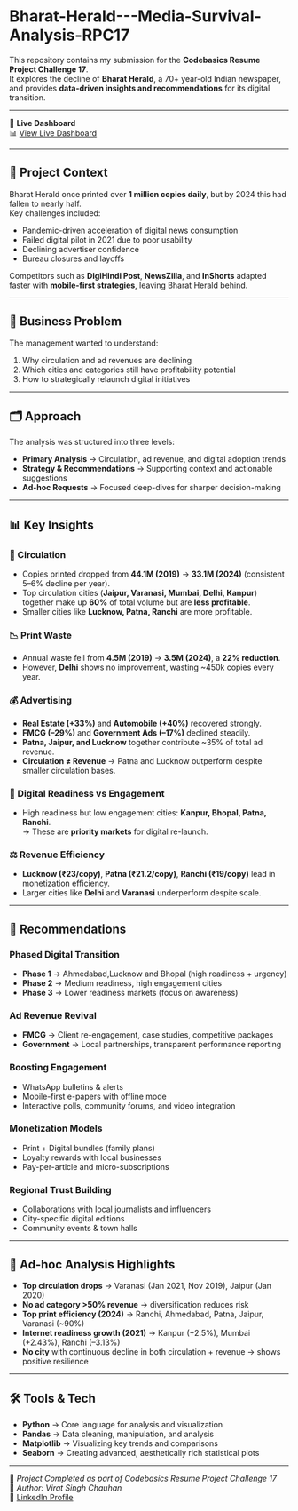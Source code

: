 # Bharat-Herald---Media-Survival-Analysis-RPC17

This repository contains my submission for the **Codebasics Resume Project Challenge 17**.  
It explores the decline of **Bharat Herald**, a 70+ year-old Indian newspaper, and provides **data-driven insights and recommendations** for its digital transition.

---

🔗 **Live Dashboard**  
📊 [View Live Dashboard](#)

---

## 📖 Project Context
Bharat Herald once printed over **1 million copies daily**, but by 2024 this had fallen to nearly half.  
Key challenges included:

- Pandemic-driven acceleration of digital news consumption  
- Failed digital pilot in 2021 due to poor usability  
- Declining advertiser confidence  
- Bureau closures and layoffs  

Competitors such as **DigiHindi Post**, **NewsZilla**, and **InShorts** adapted faster with **mobile-first strategies**, leaving Bharat Herald behind.

---

## 🎯 Business Problem
The management wanted to understand:

1. Why circulation and ad revenues are declining  
2. Which cities and categories still have profitability potential  
3. How to strategically relaunch digital initiatives  

---

## 🗂️ Approach
The analysis was structured into three levels:

- **Primary Analysis** → Circulation, ad revenue, and digital adoption trends  
- **Strategy & Recommendations** → Supporting context and actionable suggestions  
- **Ad-hoc Requests** → Focused deep-dives for sharper decision-making  

---

## 📊 Key Insights

### 📰 Circulation
- Copies printed dropped from **44.1M (2019)** → **33.1M (2024)** (consistent 5–6% decline per year).  
- Top circulation cities (**Jaipur, Varanasi, Mumbai, Delhi, Kanpur**) together make up **60%** of total volume but are **less profitable**.  
- Smaller cities like **Lucknow, Patna, Ranchi** are more profitable.  

### 📉 Print Waste
- Annual waste fell from **4.5M (2019)** → **3.5M (2024)**, a **22% reduction**.  
- However, **Delhi** shows no improvement, wasting ~450k copies every year.  

### 💰 Advertising
- **Real Estate (+33%)** and **Automobile (+40%)** recovered strongly.  
- **FMCG (–29%)** and **Government Ads (–17%)** declined steadily.  
- **Patna, Jaipur, and Lucknow** together contribute ~35% of total ad revenue.  
- **Circulation ≠ Revenue** → Patna and Lucknow outperform despite smaller circulation bases.  

### 📱 Digital Readiness vs Engagement
- High readiness but low engagement cities: **Kanpur, Bhopal, Patna, Ranchi**.  
  → These are **priority markets** for digital re-launch.  

### ⚖️ Revenue Efficiency
- **Lucknow (₹23/copy)**, **Patna (₹21.2/copy)**, **Ranchi (₹19/copy)** lead in monetization efficiency.  
- Larger cities like **Delhi** and **Varanasi** underperform despite scale.  

---

## 🚀 Recommendations

### Phased Digital Transition
- **Phase 1** → Ahmedabad,Lucknow and Bhopal (high readiness + urgency)  
- **Phase 2** → Medium readiness, high engagement cities  
- **Phase 3** → Lower readiness markets (focus on awareness)  

### Ad Revenue Revival
- **FMCG** → Client re-engagement, case studies, competitive packages  
- **Government** → Local partnerships, transparent performance reporting  

### Boosting Engagement
- WhatsApp bulletins & alerts  
- Mobile-first e-papers with offline mode  
- Interactive polls, community forums, and video integration  

### Monetization Models
- Print + Digital bundles (family plans)  
- Loyalty rewards with local businesses  
- Pay-per-article and micro-subscriptions  

### Regional Trust Building
- Collaborations with local journalists and influencers  
- City-specific digital editions  
- Community events & town halls  

---

## 📌 Ad-hoc Analysis Highlights
- **Top circulation drops** → Varanasi (Jan 2021, Nov 2019), Jaipur (Jan 2020)  
- **No ad category >50% revenue** → diversification reduces risk  
- **Top print efficiency (2024)** → Ranchi, Ahmedabad, Patna, Jaipur, Varanasi (~90%)  
- **Internet readiness growth (2021)** → Kanpur (+2.5%), Mumbai (+2.43%), Ranchi (–3.13%)  
- **No city** with continuous decline in both circulation + revenue → shows positive resilience  

---

## 🛠️ Tools & Tech
- **Python** → Core language for analysis and visualization  
- **Pandas** → Data cleaning, manipulation, and analysis  
- **Matplotlib** → Visualizing key trends and comparisons  
- **Seaborn** → Creating advanced, aesthetically rich statistical plots  

---

📅 *Project Completed as part of Codebasics Resume Project Challenge 17*  
👤 *Author: Virat Singh Chauhan*  
🔗 [LinkedIn Profile](https://www.linkedin.com/in/virats02)
